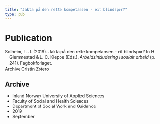 ```yaml
---
title: "Jakta på den rette kompetansen - eit blindspor?"
type: pub
---
```

<h1>Publication</h1>
<article id="csl-bib-container-MAW8ED5D" class="csl-bib-container">
  <div class="csl-bib-body" style="line-height: 1.35; padding-left: 1em; text-indent:-1em;">
  <div class="csl-entry">Solheim, L. J. (2019). Jakta p&#xE5; den rette kompetansen - eit blindspor? In H. Glemmestad &amp; L. C. Kleppe (Eds.), <i>Arbeidsinkludering i sosialt arbeid</i> (p. 241). Fagbokforlaget.</div>
</div>
  <div class="csl-bib-buttons">
    <a href="#taxonomy-article-MAW8ED5D" class="csl-bib-button">Archive</a>
    <a href="https://app.cristin.no/results/show.jsf?id=1731406" alt="Cristin URL" class="csl-bib-button">Cristin</a>
    <a href="http://zotero.org/groups/5022929/items/MAW8ED5D" alt="Zotero URL" class="csl-bib-button">Zotero</a>
  </div>
  <div id="csl-bib-meta-container-MAW8ED5D"></div>
</article>
<div id="csl-bib-meta-MAW8ED5D" class="csl-bib-meta">
  <article id="taxonomy-article-MAW8ED5D" class="taxonomy-article">
    <h1>Archive</h1>
    <ul>
      <li>Inland Norway University of Applied Sciences</li>
      <li>Faculty of Social and Health Sciences</li>
      <li>Department of Social Work and Guidance</li>
      <li>2019</li>
      <li>September</li>
    </ul>
  </article>
</div>
